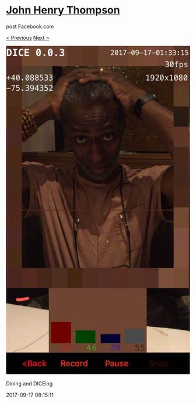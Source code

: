 # [John Henry Thompson](../README.md)
post Facebook.com

[< Previous](2017-09-17-4.md) [Next >](2017-09-15-1.md)

[![](../media/2017-09-17/Timeline-Photos-Dining-and-DICEing.jpg)](../README.md)

Dining and DICEing

2017-09-17 08:15:11